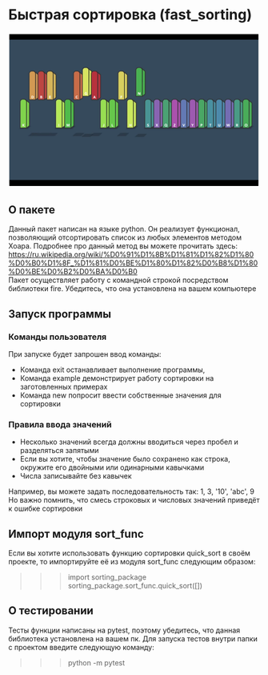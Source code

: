 # Быстрая сортировка (fast_sorting)
![img.png](img.png)
## О пакете
Данный пакет написан на языке python. Он реализует функционал, позволяющий 
отсортировать список из любых элементов методом Хоара. Подробнее про данный 
метод вы можете прочитать здесь: 
https://ru.wikipedia.org/wiki/%D0%91%D1%8B%D1%81%D1%82%D1%80%D0%B0%D1%8F_%D1%81%D0%BE%D1%80%D1%82%D0%B8%D1%80%D0%BE%D0%B2%D0%BA%D0%B0 \
Пакет осуществляет работу с командной строкой посредством библиотеки fire.
Убедитесь, что она установлена на вашем компьютере
## Запуск программы
### Команды пользователя
При запуске будет запрошен ввод команды: 
- Команда exit останавливает выполнение программы, 
- Команда example демонстрирует работу сортировки на заготовленных примерах
- Команда new попросит ввести собственные значения для сортировки
### Правила ввода значений
- Несколько значений всегда должны вводиться через пробел и разделяться 
запятыми
- Если вы хотите, чтобы значение было сохранено как строка, окружите его 
двойными или одинарными кавычками
- Числа записывайте без кавычек

Например, вы можете задать последовательность так: 1, 3, '10', 'abc', 9 \
Но важно помнить, что смесь строковых и числовых значений приведёт к ошибке 
сортировки
## Импорт модуля sort_func
Если вы хотите использовать функцию сортировки quick_sort в своём проекте, 
то импортируйте её из модуля sort_func следующим образом:
>>> import sorting_package
>>> sorting_package.sort_func.quick_sort([])
## О тестировании
Тесты функции написаны на pytest, поэтому убедитесь, что данная библиотека 
установлена на вашем пк. Для запуска тестов внутри папки с проектом введите 
следующую команду:
>>> python -m pytest